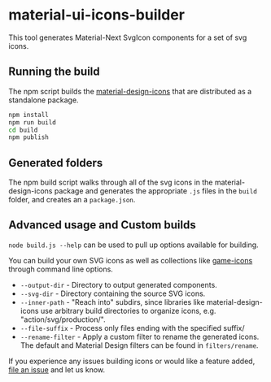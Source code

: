 # material-ui-icons-builder

This tool generates Material-Next SvgIcon components for a set of svg icons.

## Running the build

The npm script builds the [material-design-icons](https://github.com/google/material-design-icons)
that are distributed as a standalone package.

```sh
npm install
npm run build
cd build
npm publish
```

## Generated folders

The npm build script walks through all of the svg icons in the material-design-icons package
 and generates the appropriate `.js` files in the `build` folder, and creates an a `package.json`.

## Advanced usage and Custom builds

`node build.js --help` can be used to pull up options available for building.

You can build your own SVG icons as well as collections like [game-icons](http://game-icons.net/)
through command line options.

* `--output-dir` - Directory to output generated components.
* `--svg-dir` - Directory containing the source SVG icons.
* `--inner-path` - "Reach into" subdirs, since libraries like material-design-icons
  use arbitrary build directories to organize icons, e.g. "action/svg/production/".
* `--file-suffix` - Process only files ending with the specified suffix/
* `--rename-filter`  - Apply a custom filter to rename the generated icons.
  The default and Material Design filters can be found in `filters/rename`.

If you experience any issues building icons or would like a feature added,
[file an issue](https://github.com/material-next/material-next/issues) and let us
know.
